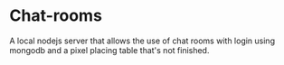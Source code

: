 # Chat-rooms
A local nodejs server that allows the use of chat rooms with login using mongodb and a pixel placing table that's not finished.
